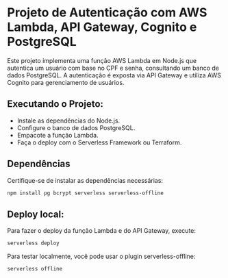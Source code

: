 # Projeto de Autenticação com AWS Lambda, API Gateway, Cognito e PostgreSQL

Este projeto implementa uma função AWS Lambda em Node.js que autentica um usuário com base no CPF e senha, consultando um banco de dados PostgreSQL. A autenticação é exposta via API Gateway e utiliza AWS Cognito para gerenciamento de usuários.

## Executando o Projeto: 

- Instale as dependências do Node.js.
- Configure o banco de dados PostgreSQL.
- Empacote a função Lambda.
- Faça o deploy com o Serverless Framework ou Terraform.

## Dependências

Certifique-se de instalar as dependências necessárias:

```sh
npm install pg bcrypt serverless serverless-offline
```

## Deploy local:

Para fazer o deploy da função Lambda e do API Gateway, execute:

```sh
serverless deploy
```

Para testar localmente, você pode usar o plugin serverless-offline:

```sh
serverless offline
```